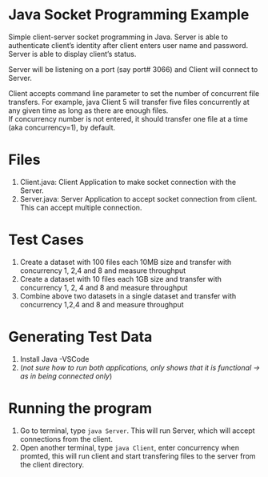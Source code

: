 # Java Socket Programming Example

Simple client-server socket programming in Java. Server is able to authenticate client’s identity after client enters user name and password.
Server is able to display client’s status.

Server will be listening on a port (say port# 3066) and Client will connect to Server.

Client accepts command line parameter to set the number of concurrent file transfers. 
For example, java Client 5 will transfer five files concurrently at any given time as long as there are enough files.  
If concurrency number is not entered, it should transfer one file at a time (aka concurrency=1), by default.

# Files
1. Client.java: Client Application to make socket connection with the Server.
2. Server.java: Server Application to accept socket connection from client. This can accept multiple connection.

# Test Cases

1. Create a dataset with 100 files each 10MB size and transfer with concurrency 1, 2,4 and 8 and measure throughput
2. Create a dataset with 10 files each 1GB size and transfer with concurrency 1, 2, 4 and 8 and measure throughput
3. Combine above two datasets in a single dataset and transfer with concurrency 1,2,4 and 8 and measure throughput

# Generating Test Data 
1. Install Java -VSCode
2. (*not sure how to run both applications, only shows that it is functional -> as in being connected only*)
 
 # Running the program
 1. Go to terminal, type `java Server`. This will run Server, which will accept connections from the client.
 2. Open another terminal, type `java Client`, enter concurrency when promted, this will run client and start transfering files to the server from the client directory.
